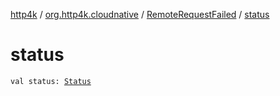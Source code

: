 [http4k](../../index.md) / [org.http4k.cloudnative](../index.md) / [RemoteRequestFailed](index.md) / [status](./status.md)

# status

`val status: `[`Status`](../../org.http4k.core/-status/index.md)
